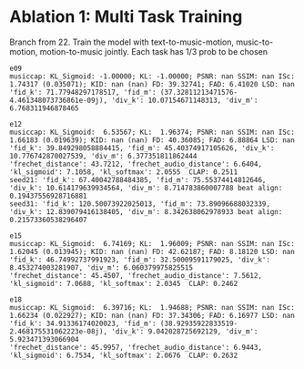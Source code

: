 
# Ablation 1: Multi Task Training

Branch from 22. Train the model with text-to-music-motion, music-to-motion, motion-to-music jointly. Each task has 1/3 prob
to be chosen

    e09
    musiccap: KL_Sigmoid: -1.00000; KL: -1.00000; PSNR: nan SSIM: nan ISc:  1.74317 (0.035071); KID: nan (nan) FD: 39.32741; FAD: 6.41020 LSD: nan
    'fid_k': 71.77948297178517, 'fid_m': (37.32811213471576-4.461348073736861e-09j), 'div_k': 10.07154671148313, 'div_m': 6.768311946878465

    e12
    musiccap: KL_Sigmoid:  6.53567; KL:  1.96374; PSNR: nan SSIM: nan ISc:  1.66183 (0.019639); KID: nan (nan) FD: 40.36085; FAD: 6.88864 LSD: nan
    'fid_k': 39.849298058884415, 'fid_m': 45.40374917105626, 'div_k': 10.776742870027539, 'div_m': 6.377351811862444
    'frechet_distance': 43.7212, 'frechet_audio_distance': 6.6404, 'kl_sigmoid': 7.1058, 'kl_softmax': 2.0555  CLAP: 0.2511
    seed21: 'fid_k': 67.40042788484385, 'fid_m': 75.55374414812646, 'div_k': 10.614179639934564, 'div_m': 8.714783860007788 beat align: 0.19437556928716881 
    seed31: 'fid_k': 120.50073922025013, 'fid_m': 73.89096688032339, 'div_k': 12.839079416138405, 'div_m': 8.342638062978933 beat align: 0.21573360538296407

    e15
    musiccap: KL_Sigmoid:  6.74169; KL:  1.96009; PSNR: nan SSIM: nan ISc:  1.62045 (0.013945); KID: nan (nan) FD: 42.62187; FAD: 8.18120 LSD: nan
    'fid_k': 46.74992737991923, 'fid_m': 32.50009591179025, 'div_k': 8.453274003281907, 'div_m': 6.060379975825515    
    'frechet_distance': 45.4507, 'frechet_audio_distance': 7.5612, 'kl_sigmoid': 7.0688, 'kl_softmax': 2.0345  CLAP: 0.2462

    e18
    musiccap: KL_Sigmoid:  6.39716; KL:  1.94688; PSNR: nan SSIM: nan ISc:  1.66234 (0.022927); KID: nan (nan) FD: 37.34306; FAD: 6.16977 LSD: nan
    'fid_k': 34.91336174020023, 'fid_m': (38.92935922833519-2.468175531062223e-08j), 'div_k': 9.042028725692129, 'div_m': 5.923471393066904
    'frechet_distance': 45.9957, 'frechet_audio_distance': 6.9443, 'kl_sigmoid': 6.7534, 'kl_softmax': 2.0676  CLAP: 0.2632
